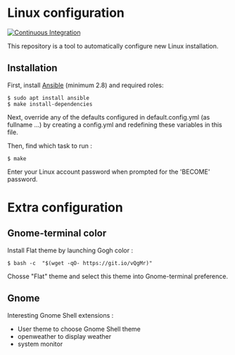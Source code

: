 Linux configuration
===================

[![Continuous Integration](https://github.com/fpaterno/ansible-linux-conf/actions/workflows/ci.yml/badge.svg?branch=main)](https://github.com/fpaterno/ansible-linux-conf/actions/workflows/ci.yml)

This repository is a tool to automatically configure new Linux installation.

Installation
------------

First, install [Ansible](https://www.ansible.com/) (minimum 2.8) and required roles:

```shell
$ sudo apt install ansible
$ make install-dependencies
```

Next, override any of the defaults configured in default.config.yml (as fullname ...) by creating a config.yml and redefining these variables in this file.

Then, find which task to run :

```shell
$ make
```

Enter your Linux account password when prompted for the 'BECOME' password.

Extra configuration
===================

Gnome-terminal color
--------------------

Install Flat theme by launching Gogh color :

```shell
$ bash -c  "$(wget -qO- https://git.io/vQgMr)"
```

Chosse "Flat" theme and select this theme into Gnome-terminal preference.

Gnome
-----

Interesting Gnome Shell extensions :
- User theme to choose Gnome Shell theme
- openweather to display weather
- system monitor
